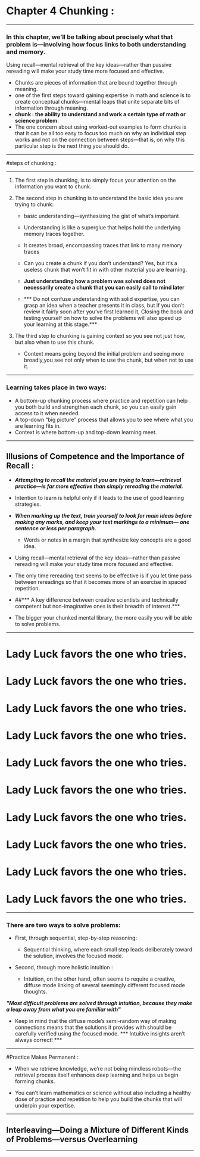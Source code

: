 
# Chapter 4 Chunking :
---
### In this chapter, we’ll be talking about precisely what that problem is—involving how focus links to both understanding and memory.

Using recall—mental retrieval of the key ideas—rather than passive rereading will make your study time more focused and effective.
* Chunks are pieces of information that are bound together through meaning.
* one of the first steps toward gaining expertise in math and science is to create conceptual chunks—mental leaps that unite separate bits of information through meaning.
* __chunk : the ability to understand and work a certain type of math or science problem__.
* The one concern about using worked-out examples to form chunks is that it can be all too easy to focus too much on why an individual step works and not on the connection between steps—that is, on why this particular step is the next thing you should do.

---

#steps of chunking :

---
 1. The first step in chunking, is to simply focus your attention on the information you want to chunk.
 
 2. The second step in chunking is to understand the basic idea you are trying to chunk:
    * basic understanding—synthesizing the gist of what’s
important
    * Understanding is like a superglue that helps hold the underlying memory traces together.
    * It creates broad, encompassing traces that link to many memory traces
    *  Can you create a chunk if you don’t understand? Yes, but it’s a useless chunk that won’t fit in with other material you are learning.
    *  __Just understanding how a problem was solved does not necessarily create a chunk that you can easily call to mind later__

    * *** Do not confuse understanding with solid expertise, you can grasp an idea when a teacher presents it in class, but if you don’t review it fairly soon after you’ve first learned it, Closing the book and testing yourself on how to solve the problems will also speed up your learning at this stage.***

3.  The third step to chunking is gaining context so you see not just how, but also when to use this chunk.
    *  Context means going beyond the initial problem and seeing more 
broadly,you see not only when to use the chunk, but when not to use it.


---

### Learning takes place in two ways:
* A bottom-up chunking process where practice and repetition can help you both build and strengthen each chunk, so you can easily gain access to it when needed. 
* A  top-down “big picture” process that allows you to see where what you are learning fits in.
* Context is where bottom-up and top-down learning meet.

---
## Illusions of Competence and the Importance of Recall :
* ***Attempting to recall the material you are trying to learn—retrieval practice—is far more effective than simply rereading the material.***

* Intention to learn is helpful only if it leads to the use of good learning strategies.

* ***When marking up the text, train yourself to look for main ideas before making any marks, and keep your text markings to a minimum— one sentence or less per paragraph.***

    * Words or notes in a margin that synthesize key concepts are a good idea.

* Using recall—mental retrieval of the key ideas—rather than passive rereading will make your study time more focused and effective. 

* The only time rereading text seems to be effective is if you let time pass between rereadings so that it becomes more of an exercise in spaced repetition.


* ##*** A key difference between creative scientists and technically competent but non-imaginative ones is their breadth of interest.***

* The bigger your chunked mental library, the more easily you will be able to solve problems.

---
# Lady Luck favors the one who tries.
# Lady Luck favors the one who tries.
# Lady Luck favors the one who tries.
# Lady Luck favors the one who tries.
# Lady Luck favors the one who tries.
# Lady Luck favors the one who tries.
# Lady Luck favors the one who tries.
# Lady Luck favors the one who tries.
# Lady Luck favors the one who tries.
# Lady Luck favors the one who tries.
---
### There are two ways to solve problems:
 
* First, through sequential, step-by-step reasoning:
    * Sequential thinking, where each small step leads deliberately toward the solution, involves the focused mode.
    
* Second, through more holistic intuition :
    * Intuition, on the other hand, often seems to require a creative, diffuse mode linking of several seemingly different focused mode thoughts.
    
***"Most difficult problems are solved through intuition, because they make a leap away from what you are familiar with"***

*  Keep in mind that the diffuse mode’s semi-random way of making connections means that the solutions it provides with should be carefully verified using the focused mode. *** Intuitive insights aren’t always correct! ***


---
#Practice Makes Permanent :

* When we retrieve knowledge, we’re not being
mindless robots—the retrieval process itself enhances deep learning and helps us begin forming chunks.


* You can’t learn mathematics or science without also including a healthy dose of practice and repetition	to	help you build the chunks that will underpin your	expertise.

---
## Interleaving—Doing a Mixture of Different Kinds of Problems—versus Overlearning

___

